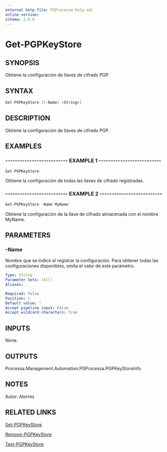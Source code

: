 ```yaml
---
external help file: PSProcessa-help.xml
online version: 
schema: 2.0.0
---
```


# Get-PGPKeyStore

## SYNOPSIS
Obtiene la configuración de llaves de cifrado PGP.

## SYNTAX

```powershell
Get-PGPKeyStore [[-Name] <String>]
```

## DESCRIPTION
Obtiene la configuración de llaves de cifrado PGP.

## EXAMPLES

### -------------------------- EXAMPLE 1 --------------------------
```powershell
Get-PGPKeyStore
```

Obtiene la configuración de todas las llaves de cifrado registradas.

### -------------------------- EXAMPLE 2 --------------------------
```powershell
Get-PGPKeyStore -Name MyName'
```

Obtiene la configuración de la llave de cifrado almacenada con el nombre MyName.

## PARAMETERS

### -Name
Nombre que se indicó al registrar la configuración. Para obtener todas las configuraciones disponibles, omita el valor de este parámetro.

```yaml
Type: String
Parameter Sets: (All)
Aliases: 

Required: False
Position: 1
Default value: *
Accept pipeline input: False
Accept wildcard characters: True
```

## INPUTS

None.

## OUTPUTS

Processa.Management.Automation.PSProcessa.PGPKeyStoreInfo

## NOTES
Autor: Atorres

## RELATED LINKS
[Set-PGPKeyStore](Set-PGPKeyStore.md)

[Remove-PGPKeyStore](Remove-PGPKeyStore.md)

[Test-PGPKeyStore](Test-PGPKeyStore.md)
